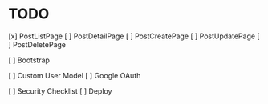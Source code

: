 # TODO

[x] PostListPage
[ ] PostDetailPage
[ ] PostCreatePage
[ ] PostUpdatePage
[ ] PostDeletePage

[ ] Bootstrap

[ ] Custom User Model
[ ] Google OAuth

[ ] Security Checklist
[ ] Deploy